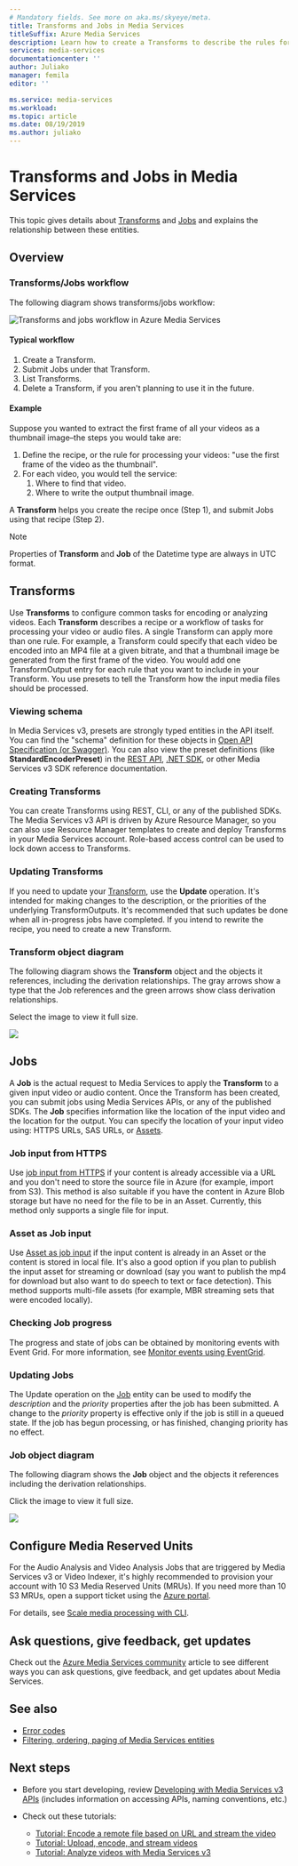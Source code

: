 ```yaml
---
# Mandatory fields. See more on aka.ms/skyeye/meta.
title: Transforms and Jobs in Media Services
titleSuffix: Azure Media Services
description: Learn how to create a Transforms to describe the rules for processing your videos in Azure Media Services.
services: media-services
documentationcenter: ''
author: Juliako
manager: femila
editor: ''

ms.service: media-services
ms.workload: 
ms.topic: article
ms.date: 08/19/2019
ms.author: juliako
---
```


# Transforms and Jobs in Media Services

This topic gives details about [Transforms](https://docs.microsoft.com/rest/api/media/transforms) and [Jobs](https://docs.microsoft.com/rest/api/media/jobs) and explains the relationship between these entities.

## Overview

### Transforms/Jobs workflow

The following diagram shows transforms/jobs workflow:

![Transforms and jobs workflow in Azure Media Services](./media/encoding/transforms-jobs.png)

#### Typical workflow

1. Create a Transform.
2. Submit Jobs under that Transform.
3. List Transforms.
4. Delete a Transform, if you aren't planning to use it in the future.

#### Example

Suppose you wanted to extract the first frame of all your videos as a thumbnail image–the steps you would take are:

1. Define the recipe, or the rule for processing your videos: "use the first frame of the video as the thumbnail".
2. For each video, you would tell the service:
    1. Where to find that video.
    2. Where to write the output thumbnail image.

A **Transform** helps you create the recipe once (Step 1), and submit Jobs using that recipe (Step 2).

> [!NOTE]
> Properties of **Transform** and **Job** of the Datetime type are always in UTC format.

## Transforms

Use **Transforms** to configure common tasks for encoding or analyzing videos. Each **Transform** describes a recipe or a workflow of tasks for processing your video or audio files. A single Transform can apply more than one rule. For example, a Transform could specify that each video be encoded into an MP4 file at a given bitrate, and that a thumbnail image be generated from the first frame of the video. You would add one TransformOutput entry for each rule that you want to include in your Transform. You use presets to tell the Transform how the input media files should be processed.

### Viewing schema

In Media Services v3, presets are strongly typed entities in the API itself. You can find the "schema" definition for these objects in [Open API Specification (or Swagger)](https://github.com/Azure/azure-rest-api-specs/tree/master/specification/mediaservices/resource-manager/Microsoft.Media/stable/2018-07-01). You can also view the preset definitions (like **StandardEncoderPreset**) in the [REST API](https://docs.microsoft.com/rest/api/media/transforms/createorupdate#standardencoderpreset), [.NET SDK](https://docs.microsoft.com/dotnet/api/microsoft.azure.management.media.models.standardencoderpreset?view=azure-dotnet), or other Media Services v3 SDK reference documentation.

### Creating Transforms

You can create Transforms using REST, CLI, or any of the published SDKs. The Media Services v3 API is driven by Azure Resource Manager, so you can also use Resource Manager templates to create and deploy Transforms in your Media Services account. Role-based access control can be used to lock down access to Transforms.

### Updating Transforms

If you need to update your [Transform](https://docs.microsoft.com/rest/api/media/transforms), use the **Update** operation. It's intended for making changes to the description, or the priorities of the underlying TransformOutputs. It's recommended that such updates be done when all in-progress jobs have completed. If you intend to rewrite the recipe, you need to create a new Transform.

### Transform object diagram

The following diagram shows the **Transform** object and the objects it references, including the derivation relationships. The gray arrows show a type that the Job references and the green arrows show class derivation relationships.

Select the image to view it full size.  

<a href="./media/api-diagrams/transform-large.png" target="_blank"><img src="./media/api-diagrams/transform-small.png"></a>

## Jobs

A **Job** is the actual request to Media Services to apply the **Transform** to a given input video or audio content. Once the Transform has been created, you can submit jobs using Media Services APIs, or any of the published SDKs. The **Job** specifies information like the location of the input video and the location for the output. You can specify the location of your input video using: HTTPS URLs, SAS URLs, or [Assets](https://docs.microsoft.com/rest/api/media/assets).  

### Job input from HTTPS

Use [job input from HTTPS](job-input-from-http-how-to.md) if your content is already accessible via a URL and you don't need to store the source file in Azure (for example, import from S3). This method is also suitable if you have the content in Azure Blob storage but have no need for the file to be in an Asset. Currently, this method only supports a single file for input.

### Asset as Job input

Use [Asset as job input](job-input-from-local-file-how-to.md) if the input content is already in an Asset or the content is stored in local file. It's also a good option if you plan to publish the input asset for streaming or download (say you want to publish the mp4 for download but also want to do speech to text or face detection). This method supports multi-file assets (for example, MBR streaming sets that were encoded locally).

### Checking Job progress

The progress and state of jobs can be obtained by monitoring events with Event Grid. For more information, see [Monitor events using EventGrid](job-state-events-cli-how-to.md).

### Updating Jobs

The Update operation on the [Job](https://docs.microsoft.com/rest/api/media/jobs) entity can be used to modify the *description* and the *priority* properties after the job has been submitted. A change to the *priority* property is effective only if the job is still in a queued state. If the job has begun processing, or has finished, changing priority has no effect.

### Job object diagram

The following diagram shows the **Job** object and the objects it references including the derivation relationships.

Click the image to view it full size.  

<a href="./media/api-diagrams/job-large.png" target="_blank"><img src="./media/api-diagrams/job-small.png"></a>

## Configure Media Reserved Units

For the Audio Analysis and Video Analysis Jobs that are triggered by Media Services v3 or Video Indexer, it's highly recommended to provision your account with 10 S3 Media Reserved Units (MRUs). If you need more than 10 S3 MRUs, open a support ticket using the [Azure portal](https://portal.azure.com/).

For details, see [Scale media processing with CLI](media-reserved-units-cli-how-to.md).

## Ask questions, give feedback, get updates

Check out the [Azure Media Services community](media-services-community.md) article to see different ways you can ask questions, give feedback, and get updates about Media Services.

## See also

* [Error codes](https://docs.microsoft.com/rest/api/media/jobs/get#joberrorcode)
* [Filtering, ordering, paging of Media Services entities](entities-overview.md)

## Next steps

- Before you start developing, review [Developing with Media Services v3 APIs](media-services-apis-overview.md) (includes information on accessing APIs, naming conventions, etc.)
- Check out these tutorials:

    - [Tutorial: Encode a remote file based on URL and stream the video](stream-files-tutorial-with-rest.md)
    - [Tutorial: Upload, encode, and stream videos](stream-files-tutorial-with-api.md)
    - [Tutorial: Analyze videos with Media Services v3](analyze-videos-tutorial-with-api.md)
